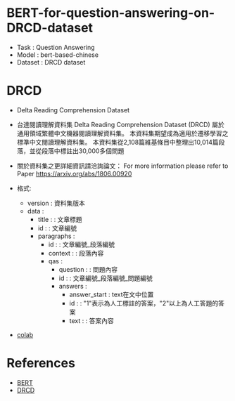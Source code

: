 # BERT-for-question-answering-on-DRCD-dataset

* Task : Question Answering
* Model : bert-based-chinese
* Dataset : DRCD dataset

# DRCD
 * Delta Reading Comprehension Dataset
 * 台達閱讀理解資料集 Delta Reading Comprehension Dataset (DRCD) 屬於通用領域繁體中文機器閱讀理解資料集。 本資料集期望成為適用於遷移學習之標準中文閱讀理解資料集。 本資料集從2,108篇維基條目中整理出10,014篇段落，並從段落中標註出30,000多個問題

 * 關於資料集之更詳細資訊請洽詢論文： For more information please refer to Paper <https://arxiv.org/abs/1806.00920>
 * 格式:
   * version : 資料集版本
   * data :
     * title : : 文章標題
     * id : : 文章編號
     * paragraphs :
       * id : : 文章編號_段落編號
       * context : : 段落內容
       * qas :
         * question : : 問題內容
         * id : : 文章編號_段落編號_問題編號
         * answers :
           * answer_start : text在文中位置
           * id : : "1"表示為人工標註的答案，"2"以上為人工答題的答案
           * text : : 答案內容

* [colab](https://colab.research.google.com/drive/17YVCFm0m_JU7BuiliZIsH6LbQDgB1wbX)

References
=====
  * [BERT](https://arxiv.org/pdf/1810.04805.pdf)
  * [DRCD](https://arxiv.org/ftp/arxiv/papers/1806/1806.00920.pdf)
